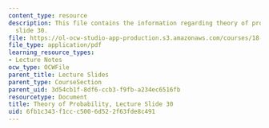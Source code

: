 ```yaml
---
content_type: resource
description: This file contains the information regarding theory of probability, lecture
  slide 30.
file: https://ol-ocw-studio-app-production.s3.amazonaws.com/courses/18-175-theory-of-probability-spring-2014/6fb1c343f1ccc5006d522f63fde8c491_MIT18_175S14_Lecture30.pdf
file_type: application/pdf
learning_resource_types:
- Lecture Notes
ocw_type: OCWFile
parent_title: Lecture Slides
parent_type: CourseSection
parent_uid: 3d54cb1f-8df6-ccb3-f9fb-a234ec6516fb
resourcetype: Document
title: Theory of Probability, Lecture Slide 30
uid: 6fb1c343-f1cc-c500-6d52-2f63fde8c491
---
```

